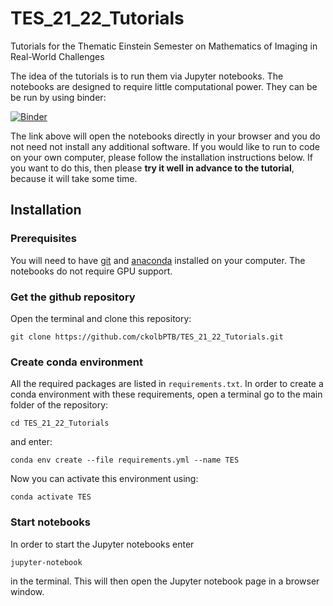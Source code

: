 # TES_21_22_Tutorials
Tutorials for the Thematic Einstein Semester on Mathematics of Imaging in Real-World Challenges

The idea of the tutorials is to run them via Jupyter notebooks. 
The notebooks are designed to require little computational power. 
They can be be run by using binder:

[![Binder](https://mybinder.org/badge_logo.svg)](https://mybinder.org/v2/gh/ckolbPTB/TES_21_22_Tutorials.git/HEAD)

<!-- 
or by using Google colab:

First tutorial, first practical session in Google colab:

[![Open In Colab](https://colab.research.google.com/assets/colab-badge.svg)](https://colab.research.google.com/github/ckolbPTB/TES_21_22_Tutorials/blob/main/TV_and_TGV_Regularization.ipynb)
-->

The link above will open the notebooks directly in your browser and you do not need not install any additional software.
If you would like to run to code on your own computer, please follow the installation instructions below. 
If you want to do this, then please **try it well in advance to the tutorial**, because it will take some time.

## Installation

### Prerequisites 
You will need to have [git](https://www.git-scm.com/book/en/v2/Getting-Started-Installing-Git) and [anaconda](https://docs.anaconda.com/anaconda/install/) installed on your computer. 
The notebooks do not require GPU support.

### Get the github repository
Open the terminal and clone this repository:
```
git clone https://github.com/ckolbPTB/TES_21_22_Tutorials.git
```

### Create conda environment
All the required packages are listed in `requirements.txt`. 
In order to create a conda environment with these requirements, open a terminal go to the main folder of the repository:
```
cd TES_21_22_Tutorials
```
and enter:
```
conda env create --file requirements.yml --name TES
```
Now you can activate this environment using:
```
conda activate TES
```

### Start notebooks
In order to start the Jupyter notebooks enter
```
jupyter-notebook
```
in the terminal. This will then open the Jupyter notebook page in a browser window.

